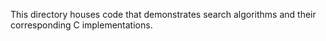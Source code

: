 This directory houses code that demonstrates search algorithms and their corresponding C implementations.
